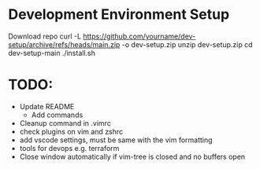 # Development Environment Setup

Download repo
curl -L https://github.com/yourname/dev-setup/archive/refs/heads/main.zip -o dev-setup.zip
unzip dev-setup.zip
cd dev-setup-main
./install.sh

# TODO:
* Update README
    * Add commands
* Cleanup command in .vimrc
* check plugins on vim and zshrc
* add vscode settings, must be same with the vim formatting
* tools for devops e.g. terraform
* Close window automatically if vim-tree is closed and no buffers open
